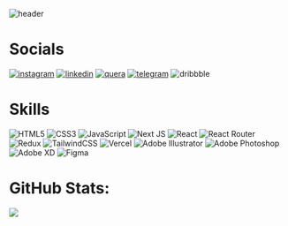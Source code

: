 ![header](https://user-images.githubusercontent.com/79592676/236402790-322a10f6-5d0b-4068-aef5-477aa160d7a1.jpg)

# Socials
[![instagram](https://user-images.githubusercontent.com/79592676/236402037-92bf4d58-e443-4658-8103-d79cfe9735b7.svg)](https://instagram.com/erfan.igh)
[![linkedin](https://user-images.githubusercontent.com/79592676/236402044-340c853a-170f-4687-aa14-6400517195f7.svg)](https://linkedin.com/in/erfan-gharib-40b80b207) 
[![quera](https://user-images.githubusercontent.com/79592676/236402046-179c9253-1ef7-47e4-a50d-0677599ad758.svg)](https://quera.org/profile/bwyvwf) 
[![telegram](https://user-images.githubusercontent.com/79592676/236402050-4d7bb2f8-ba00-42a1-b13b-8d0bfbb15e6d.svg)](https://t.me/ERFAN_Web_Dev)
![dribbble](https://github.com/erfanGharib/erfanGharib/assets/79592676/a4d6a024-a419-41f2-bf14-71eb78a2f102)

# Skills
![HTML5](https://img.shields.io/badge/html5-%23E34F26.svg?style=for-the-badge&logo=html5&logoColor=white) ![CSS3](https://img.shields.io/badge/css3-%231572B6.svg?style=for-the-badge&logo=css3&logoColor=white) ![JavaScript](https://img.shields.io/badge/javascript-%23323330.svg?style=for-the-badge&logo=javascript&logoColor=%23F7DF1E) ![Next JS](https://img.shields.io/badge/Next-black?style=for-the-badge&logo=next.js&logoColor=white) ![React](https://img.shields.io/badge/react-%2320232a.svg?style=for-the-badge&logo=react&logoColor=%2361DAFB) ![React Router](https://img.shields.io/badge/React_Router-CA4245?style=for-the-badge&logo=react-router&logoColor=white) ![Redux](https://img.shields.io/badge/redux-%23593d88.svg?style=for-the-badge&logo=redux&logoColor=white) ![TailwindCSS](https://img.shields.io/badge/tailwindcss-%2338B2AC.svg?style=for-the-badge&logo=tailwind-css&logoColor=white) ![Vercel](https://img.shields.io/badge/vercel-%23000000.svg?style=for-the-badge&logo=vercel&logoColor=white) ![Adobe Illustrator](https://img.shields.io/badge/adobeillustrator-%23FF9A00.svg?style=for-the-badge&logo=adobeillustrator&logoColor=white) ![Adobe Photoshop](https://img.shields.io/badge/adobephotoshop-%2331A8FF.svg?style=for-the-badge&logo=adobephotoshop&logoColor=white) ![Adobe XD](https://img.shields.io/badge/Adobe%20XD-470137?style=for-the-badge&logo=Adobe%20XD&logoColor=#FF61F6) 	![Figma](https://img.shields.io/badge/figma-%23F24E1E.svg?style=for-the-badge&logo=figma&logoColor=white) 

# GitHub Stats:
![](https://github-readme-stats.vercel.app/api?username=erfanGharib&theme=dark&hide_border=true&include_all_commits=false&count_private=false)<br/>
